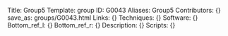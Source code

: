 Title: Group5
Template: group 
ID: G0043
Aliases: Group5
Contributors: {}
save_as: groups/G0043.html 
Links: {} 
Techniques: {} 
Software: {} 
Bottom_ref_l: {} 
Bottom_ref_r: {} 
Description: {} 
Scripts: {} 
